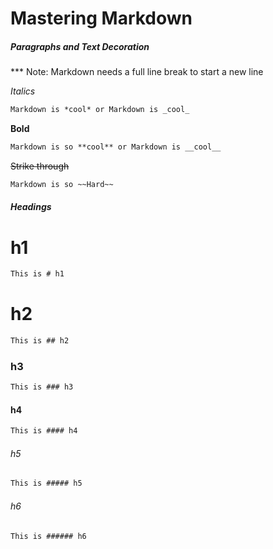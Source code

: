 # Mastering Markdown

##### Paragraphs and Text Decoration

*** Note: Markdown needs a full line break to start a new line

*Italics*

```markdown
Markdown is *cool* or Markdown is _cool_
```

**Bold**

```markdown
Markdown is so **cool** or Markdown is __cool__
```

~~Strike through~~

```markdown
Markdown is so ~~Hard~~
```



##### Headings

# h1

```markdown
This is # h1
```

# h2

```markdown
This is ## h2
```

### h3

```markdown
This is ### h3
```

#### h4

```markdown
This is #### h4
```

###### h5

```markdown
This is ##### h5
```

###### h6

```markdown
This is ###### h6
```









